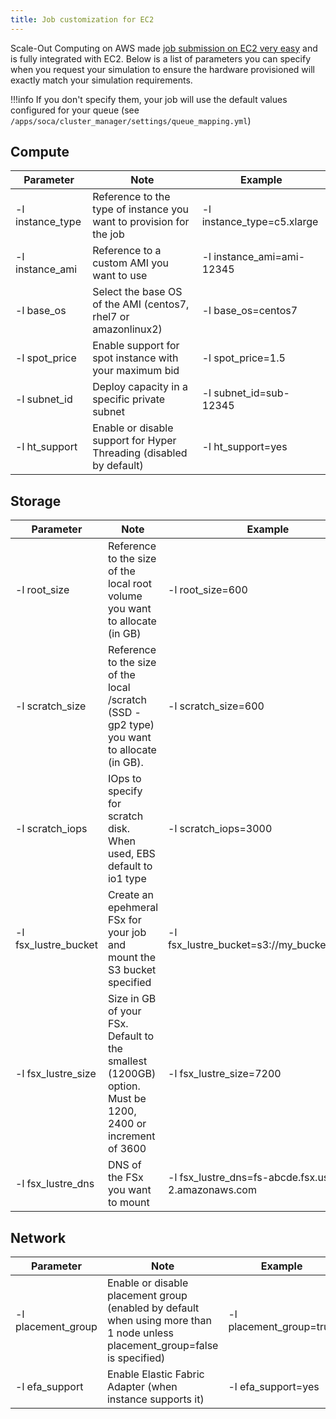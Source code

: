 ```yaml
---
title: Job customization for EC2
---
```


Scale-Out Computing on AWS made [job submission on EC2 very easy](/tutorials/launch-your-first-job/) and is fully integrated with EC2.
Below is a list of parameters you can specify when you request your simulation to ensure the hardware provisioned will exactly match your simulation requirements. 

!!!info 
    If you don't specify them, your job will use the default values configured for your queue (see `/apps/soca/cluster_manager/settings/queue_mapping.yml`)  

## Compute

| Parameter | Note  | Example  |
|---|---|---|
| -l instance_type | Reference to the type of instance you want to provision for the job   | -l instance_type=c5.xlarge |
| -l instance_ami| Reference to a custom AMI you want to use  | -l instance_ami=ami-12345|
| -l base_os | Select the base OS of the AMI (centos7, rhel7 or amazonlinux2) | -l base_os=centos7 |
| -l spot_price | Enable support for spot instance with your maximum bid  | -l spot_price=1.5 |
| -l subnet_id | Deploy capacity in a specific private subnet | -l subnet_id=sub-12345 |
| -l ht_support | Enable or disable support for Hyper Threading (disabled by default) | -l ht_support=yes |

## Storage

| Parameter | Note  | Example  |
|---|---|---|
| -l root_size | Reference to the size of the local root volume you want to allocate (in GB) |  -l root_size=600 |
| -l scratch_size | Reference to the size of the local /scratch (SSD - gp2 type) you want to allocate (in GB). |  -l scratch_size=600 |
| -l scratch_iops | IOps to specify for scratch disk. When used, EBS default to io1 type |  -l scratch_iops=3000 |
| -l fsx_lustre_bucket | Create an epehmeral FSx for your job and mount the  S3 bucket specified |  -l fsx_lustre_bucket=s3://my_bucket/mypath |
| -l fsx_lustre_size | Size in GB of your FSx. Default to the smallest (1200GB) option. Must be 1200, 2400 or increment of 3600|  -l fsx_lustre_size=7200 |
| -l fsx_lustre_dns |  DNS of the FSx you want to mount|  -l fsx_lustre_dns=fs-abcde.fsx.us-west-2.amazonaws.com |




## Network


| Parameter | Note  | Example  |
|---|---|---|
| -l placement_group| Enable or disable placement group (enabled by default when using more than 1 node unless placement_group=false is specified)  | -l placement_group=true|
| -l efa_support | Enable Elastic Fabric Adapter (when instance supports it) | -l efa_support=yes |




